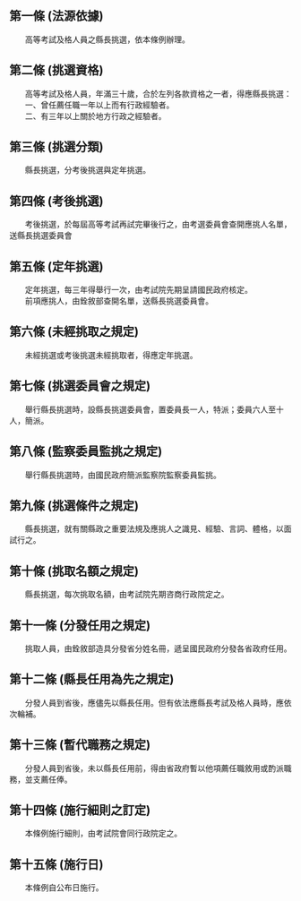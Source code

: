 第一條 (法源依據)
-----------------
　　高等考試及格人員之縣長挑選，依本條例辦理。  


第二條 (挑選資格)
-----------------
　　高等考試及格人員，年滿三十歲，合於左列各款資格之一者，得應縣長挑選：  
　　一、曾任薦任職一年以上而有行政經驗者。  
　　二、有三年以上關於地方行政之經驗者。  


第三條 (挑選分類)
-----------------
　　縣長挑選，分考後挑選與定年挑選。  


第四條 (考後挑選)
-----------------
　　考後挑選，於每屆高等考試再試完畢後行之，由考選委員會查開應挑人名單，送縣長挑選委員會  


第五條 (定年挑選)
-----------------
　　定年挑選，每三年得舉行一次，由考試院先期呈請國民政府核定。  
　　前項應挑人，由銓敘部查開名單，送縣長挑選委員會。  


第六條 (未經挑取之規定)
-----------------------
　　未經挑選或考後挑選未經挑取者，得應定年挑選。  


第七條 (挑選委員會之規定)
-------------------------
　　舉行縣長挑選時，設縣長挑選委員會，置委員長一人，特派；委員六人至十人，簡派。  


第八條 (監察委員監挑之規定)
---------------------------
　　舉行縣長挑選時，由國民政府簡派監察院監察委員監挑。  


第九條 (挑選條件之規定)
-----------------------
　　縣長挑選，就有關縣政之重要法規及應挑人之識見、經驗、言詞、體格，以面試行之。  


第十條 (挑取名額之規定)
-----------------------
　　縣長挑選，每次挑取名額，由考試院先期咨商行政院定之。  


第十一條 (分發任用之規定)
-------------------------
　　挑取人員，由銓敘部造具分發省分姓名冊，遞呈國民政府分發各省政府任用。  


第十二條 (縣長任用為先之規定)
-----------------------------
　　分發人員到省後，應儘先以縣長任用。但有依法應縣長考試及格人員時，應依次輪補。  


第十三條 (暫代職務之規定)
-------------------------
　　分發人員到省後，未以縣長任用前，得由省政府暫以他項薦任職敘用或酌派職務，並支薦任俸。  


第十四條 (施行細則之訂定)
-------------------------
　　本條例施行細則，由考試院會同行政院定之。  


第十五條 (施行日)
-----------------
　　本條例自公布日施行。